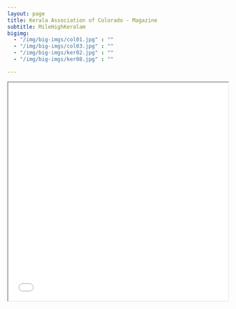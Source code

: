 ```yaml
---
layout: page
title: Kerala Association of Colorado - Magazine
subtitle: MileHighKeralam
bigimg:
  - "/img/big-imgs/col01.jpg" : ""
  - "/img/big-imgs/col03.jpg" : ""
  - "/img/big-imgs/ker02.jpg" : ""
  - "/img/big-imgs/ker08.jpg" : ""

---
```


<iframe title="KAOC Mile High Keralam 2020.pdf" src="/milehighkerala/KAOC Mile High Keralam 2020.pdf" width="100%" height="500px">
This browser does not support PDFs. Please download the PDF to view it
  <a href="/milehighkerala/KAOC Mile High Keralam 2020.pdf">Download PDF </a></iframe>
